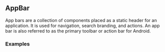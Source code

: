 ## AppBar

App bars are a collection of components placed as a static header for an application.
It is used for navigation, search branding, and actions.
An app bar is also referred to as the primary toolbar or action bar for Android.

### Examples
